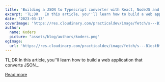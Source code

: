 ```yaml
---
title: 'Building a JSON to Typescript converter with React, NodeJS and ChatGPT 🚀'
excerpt: 'TL;DR   In this article, you''ll learn how to build a web application that converts JSON...'
date: '2023-03-13'
coverImage: 'https://res.cloudinary.com/practicaldev/image/fetch/s---B1estBt--/c_imagga_scale,f_auto,fl_progressive,h_420,q_auto,w_1000/https://dev-to-uploads.s3.amazonaws.com/uploads/articles/wu90eg67hof03x3hn6fe.png'
author:
  name: Koders
  picture: "assets/blog/authors/koders.png"
ogImage:
  url: 'https://res.cloudinary.com/practicaldev/image/fetch/s---B1estBt--/c_imagga_scale,f_auto,fl_progressive,h_420,q_auto,w_1000/https://dev-to-uploads.s3.amazonaws.com/uploads/articles/wu90eg67hof03x3hn6fe.png'
---
```


TL;DR   In this article, you''ll learn how to build a web application that converts JSON...

[Read more](https://dev.to/novu/building-a-json-to-typescript-converter-with-react-nodejs-and-chatgpt-46p2)
